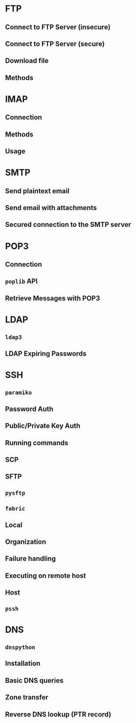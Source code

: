 

FTP
===

Connect to FTP Server (insecure)
--------------------------------

Connect to FTP Server (secure)
------------------------------

Download file
-------------

Methods
-------




IMAP
====

Connection
----------

Methods
-------

Usage
-----




SMTP
====

Send plaintext email
--------------------

Send email with attachments
---------------------------

Secured connection to the SMTP server
-------------------------------------




POP3
====

Connection
----------

``poplib`` API
--------------

Retrieve Messages with POP3
---------------------------




LDAP
====

``ldap3``
---------

LDAP Expiring Passwords
-----------------------




SSH
===

``paramiko``
------------

Password Auth
-------------

Public/Private Key Auth
-----------------------

Running commands
----------------

SCP
---

SFTP
----

``pysftp``
----------

``fabric``
----------

Local
-----

Organization
------------

Failure handling
----------------

Executing on remote host
------------------------

Host
----

``pssh``
--------




DNS
===

``dnspython``
-------------

Installation
------------

Basic DNS queries
-----------------

Zone transfer
-------------

Reverse DNS lookup (PTR record)
-------------------------------


